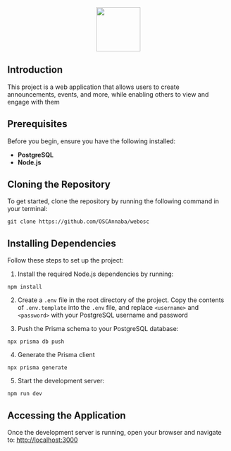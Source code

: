 <div align="center">
  <img src="https://github.com/user-attachments/assets/0801f74b-059f-4d8c-b87c-0403c244bf9a" width="100" /> 
</div>

## Introduction

This project is a web application that allows users to create announcements, events, and more, while enabling others to view and engage with them

## Prerequisites

Before you begin, ensure you have the following installed:

- **PostgreSQL**
- **Node.js**

## Cloning the Repository

To get started, clone the repository by running the following command in your terminal:

```
git clone https://github.com/OSCAnnaba/webosc
```

## Installing Dependencies

Follow these steps to set up the project:

1. Install the required Node.js dependencies by running:
```
npm install
```

2. Create a `.env` file in the root directory of the project. Copy the contents of `.env.template` into the `.env` file, and replace `<username>` and `<password>` with your PostgreSQL username and password
  
3. Push the Prisma schema to your PostgreSQL database:
```
npx prisma db push
```

4. Generate the Prisma client
```
npx prisma generate
```

5. Start the development server:
```
npm run dev
```

## Accessing the Application

Once the development server is running, open your browser and navigate to:
[http://localhost:3000](http://localhost:3000)
